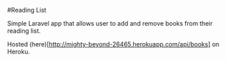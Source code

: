 #Reading List

Simple Laravel app that allows user to add and remove books from their reading list.

Hosted (here)[http://mighty-beyond-26465.herokuapp.com/api/books] on Heroku.
